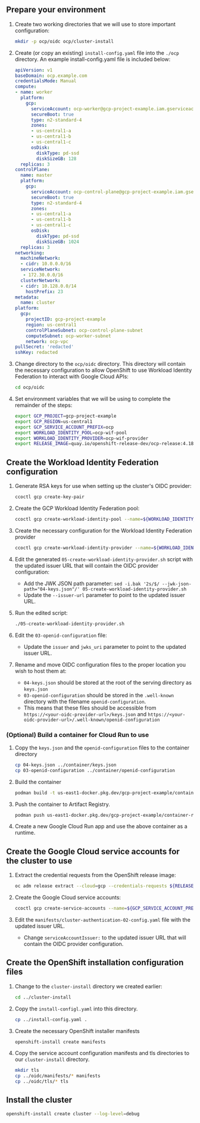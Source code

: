 ## Prepare your environment

1. Create two working directories that we will use to store important configuration:
    ```bash
    mkdir -p ocp/oidc ocp/cluster-install
    ``` 

1. Create (or copy an existing) `install-config.yaml` file into the `./ocp` directory. An example install-config.yaml file is included below:
    ```yaml
    apiVersion: v1
    baseDomain: ocp.example.com
    credentialsMode: Manual
    compute:
    - name: worker
      platform:
        gcp:
          serviceAccount: ocp-worker@gcp-project-example.iam.gserviceaccount.com
          secureBoot: true
          type: n2-standard-4
          zones:
          - us-central1-a
          - us-central1-b
          - us-central1-c
          osDisk:
            diskType: pd-ssd
            diskSizeGB: 128
      replicas: 3
    controlPlane:
      name: master
      platform:
        gcp:
          serviceAccount: ocp-control-plane@gcp-project-example.iam.gserviceaccount.com
          secureBoot: true
          type: n2-standard-4
          zones:
          - us-central1-a
          - us-central1-b
          - us-central1-c
          osDisk:
            diskType: pd-ssd
            diskSizeGB: 1024
      replicas: 3
    networking:
      machineNetwork:
      - cidr: 10.0.0.0/16
      serviceNetwork:
       - 172.30.0.0/16
      clusterNetwork:
      - cidr: 10.128.0.0/14
        hostPrefix: 23
    metadata:
      name: cluster
    platform:
      gcp:
        projectID: gcp-project-example
        region: us-central1
        controlPlaneSubnet: ocp-control-plane-subnet
        computeSubnet: ocp-worker-subnet
        network: ocp-vpc
    pullSecret: 'redacted'
    sshKey: redacted
    ```

1. Change directory to the `ocp/oidc` directory. This directory will contain the necessary configuration to allow OpenShift to use Workload Identity Federation to interact with Google Cloud APIs:

    ```bash
    cd ocp/oidc
    ``` 

1. Set environment variables that we will be using to complete the remainder of the steps:

    ```bash
    export GCP_PROJECT=gcp-project-example
    export GCP_REGION=us-central1
    export GCP_SERVICE_ACCOUNT_PREFIX=ocp
    export WORKLOAD_IDENTITY_POOL=ocp-wif-pool
    export WORKLOAD_IDENTITY_PROVIDER=ocp-wif-provider
    export RELEASE_IMAGE=quay.io/openshift-release-dev/ocp-release:4.18.17-x86_64
    ```

## Create the Workload Identity Federation configuration

1. Generate RSA keys for use when setting up the cluster's OIDC provider:

    ```bash
    ccoctl gcp create-key-pair
    ```

1. Create the GCP Workload Identity Federation pool:

    ```bash
    ccoctl gcp create-workload-identity-pool --name=${WORKLOAD_IDENTITY_POOL} --project=${GCP_PROJECT}
    ```

1. Create the necessary configuration for the Workload Identity Federation provider

    ```bash
    ccoctl gcp create-workload-identity-provider --name=${WORKLOAD_IDENTITY_PROVIDER} --region=${GCP_REGION} --project=${GCP_PROJECT} --public-key-file=serviceaccount-signer.public --workload-identity-pool=${WORKLOAD_IDENTITY_POOL} --dry-run
    ```

1. Edit the generated `05-create-workload-identity-provider.sh` script with the updated issuer URL that will contain the OIDC provider configuration:
    - Add the JWK JSON path parameter: `sed -i.bak '2s/$/ --jwk-json-path="04-keys.json"/' 05-create-workload-identity-provider.sh`
    - Update the `--issuer-url` parameter to point to the updated issuer URL.
  
1. Run the edited script:
    ```bash
    ./05-create-workload-identity-provider.sh
    ```

1. Edit the `03-openid-configuration` file:
    - Update the `issuer` and `jwks_uri` parameter to point to the updated issuer URL.

1. Rename and move OIDC configuration files to the proper location you wish to host them at:
    - `04-keys.json` should be stored at the root of the serving directory as `keys.json`
    - `03-openid-configuration` should be stored in the `.well-known` directory with the filename `openid-configuration`.
    - This means that these files should be accessible from `https://<your-oidc-provider-url>/keys.json` and `https://<your-oidc-provider-url>/.well-known/openid-configuration`

### (Optional) Build a container for Cloud Run to use

1. Copy the `keys.json` and the `openid-configuration` files to the container directory

    ```bash
    cp 04-keys.json ../container/keys.json
    cp 03-openid-configuration ../container/openid-configuration
    ```

1. Build the container

    ```bash
    podman build -t us-east1-docker.pkg.dev/gcp-project-example/container-registry/oidc ../container --platform=linux/amd64
    ```

1. Push the container to Artifact Registry.

    ```bash
    podman push us-east1-docker.pkg.dev/gcp-project-example/container-registry/oidc:latest
    ```

1. Create a new Google Cloud Run app and use the above container as a runtime.

## Create the Google Cloud service accounts for the cluster to use

1. Extract the credential requests from the OpenShift release image:

    ```bash
    oc adm release extract --cloud=gcp --credentials-requests ${RELEASE_IMAGE} --to=./credreqs
    ``` 

1. Create the Google Cloud service accounts:

    ```bash
    ccoctl gcp create-service-accounts --name=${GCP_SERVICE_ACCOUNT_PREFIX} --project=${GCP_PROJECT} --credentials-requests-dir=credreqs --workload-identity-pool=${WORKLOAD_IDENTITY_POOL} --workload-identity-provider=${WORKLOAD_IDENTITY_PROVIDER}
    ```
    
1. Edit the `manifests/cluster-authentication-02-config.yaml` file with the updated issuer URL.
     - Change `serviceAccountIssuer:` to the updated issuer URL that will contain the OIDC provider configuration.

## Create the OpenShift installation configuration files

1. Change to the `cluster-install` directory we created earlier:

    ```bash
    cd ../cluster-install
    ```

1. Copy the `install-configl.yaml` into this directory.

    ```bash
    cp ../install-config.yaml .
    ```

1. Create the necessary OpenShift installer manifests

    ```bash
    openshift-install create manifests
    ```

1. Copy the service account configuration manifests and tls directories to our `cluster-install` directory. 

    ```bash
    mkdir tls
    cp ../oidc/manifests/* manifests
    cp ../oidc/tls/* tls
    ```

## Install the cluster

```bash
openshift-install create cluster --log-level=debug
```
